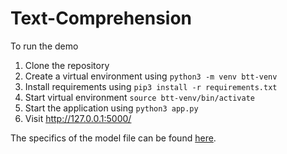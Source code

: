 # Text-Comprehension

To run the demo

1. Clone the repository
2. Create a virtual environment using `python3 -m venv btt-venv`
3. Install requirements using `pip3 install -r requirements.txt`
4. Start virtual environment `source btt-venv/bin/activate`
5. Start the application using `python3 app.py`
6. Visit http://127.0.0.1:5000/

The specifics of the model file can be found [here](https://gist.github.com/bathientran/3776e8c912c0e6b9268e626eb8da73a8).

